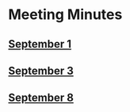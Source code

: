 # Meeting Minutes

## [September 1](./MeetingMinutes/MM9-1.md)

## [September 3](./MeetingMinutes/MM9-3.md)

## [September 8](./MeetingMinutes/MM98.md)

